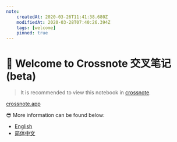 ```yaml
---
note:
    createdAt: 2020-03-26T11:41:38.680Z
    modifiedAt: 2020-03-28T07:40:26.394Z
    tags: [welcome]
    pinned: true
---
```

# 📝 Welcome to Crossnote 交叉笔记 (beta)

> It is recommended to view this notebook in [crossnote](https://crossnote.app/?repo=https%3A%2F%2Fgithub.com%2F0xGG%2Fwelcome-notebook&branch=master&filePath=README.md).

[crossnote.app](https://crossnote.app)

😎 More information can be found below: 

* [English](./enUS/README.md)
* [简体中文](zhCN/README.md)



